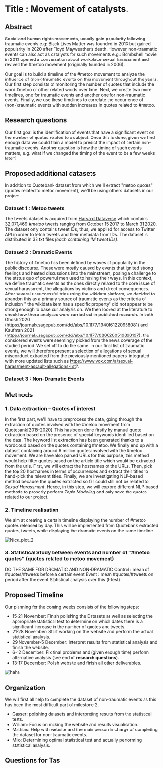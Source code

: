 
# Title : Movement of catalysts.


## Abstract

Social and human rights movements, usually gain popularity following traumatic events e.g: Black Lives Matter was founded in 2013 but gained popularity in 2020 after Floyd Mayweather’s death. However, non-traumatic events can also act as catalysts for such movements e.g.: Bombshell movie in 2019 opened a conversation about workplace sexual harassment and revived the #metoo movement (originally founded in 2006).

Our goal is to build a timeline of the #metoo movement to analyze the influence of (non-)traumatic events on this movement throughout the years. Our first step consists of monitoring the number of quotes that include the word #metoo or other related words over time. Next, we create two more timelines, one for traumatic events and another one for non-traumatic events. Finally, we use these timelines to correlate the occurrence of (non-)traumatic events with sudden increases in quotes related to #metoo.

## Research questions

Our first goal is the identification of events that have a significant event on the number of quotes related to a subject. 
Once this is done, given we find enough data we could train a model to predict the impact of certain non-traumatic events. 
Another question is how the timing of such events matters, e.g. what if we changed the timing of the event to be a few weeks later?

## Proposed additional datasets
In addition to Quotebank dataset from which we'll extract "metoo quotes" (quotes related to metoo movement), we'll be using others datasets in our project.

### Dataset 1 : Metoo tweets
The tweets dataset is acquired from [Harvard Dataverse](https://dataverse.harvard.edu/dataset.xhtml?persistentId=doi:10.7910/DVN/2SRSKJ) which contains 32,071,469 *#metoo* tweets ranging from October 15 2017 to March 31 2020. The dataset only contains tweet IDs, thus, we applied for access to Twitter API in order to fetch tweets and their metadata from IDs. The dataset is distributed in 33 txt files *(each containing 1M tweet IDs)*.

### Dataset 2 : Dramatic Events 
The history of #metoo has been defined by waves of popularity in the public discourse. These were mostly caused by events that ignited strong feelings and heated discussions into the mainstream, posing a challenge to the status quo of powerful men used to having their ways. In this context, we define traumatic events as the ones directly related to the core issue of sexual harassment, the allegations by victims and direct consequences.
After several unsuccessful tries using the wikidata platform, we decided to abandon this as a primary source of traumatic events as the criteria of inclusion " the wikidata item has a specific property" did not appear to be strong enough to base our analysis on. We then looked at the literature to check how these analyses were carried out in published research. In both Ghosh 2020 (https://journals.sagepub.com/doi/abs/10.1177/1940161220968081) and Kaufman 2021 (https://journals.sagepub.com/doi/abs/10.1177/0886260519868197), the considered events were seemingly picked from the news coverage of the studied period. We set off to do the same. In our final list of traumatic events, we will therefore present a selection of allegations of sexual misconduct extracted from the previously mentioned papers, integrated with more updated lists such as https://www.vox.com/a/sexual-harassment-assault-allegations-list?.

### Dataset 3 : Non-Dramatic Events 


## Methods
### 1. Data extraction – Quotes of interest
In the first part, we'll have to preprocess the data, going through the extraction of quotes involved with the #metoo movement from Quotebank[2015-2020]. 
This has been done firstly by manual quote extraction based on the presence of special keywords identified based on the data. The keyword list extraction has been generated thanks to a  wordcloud based on the quotes containing #metoo.
We finally end up with a dataset containing around 6 million quotes involved with the #metoo movement.
We are have also parsed URLs for this purpose, this method would help filter quotes based on the article title which would be extracted from the urls. First, we will extract the hostnames of the URLs. Then, pick the top 20 hostnames in terms of occurrences and extract their titles to hand-pick the relevant titles.
Finally, we are investigating NLP-based method because the quotes extracted so far could still not be related to *Sexual Harassment*. Hence, in this step, we will explore different NLP-based methods to properly perform *Topic Modeling* and only save the quotes related to our project.

### 2. Timeline realisation
We aim at creating a certain timeline displaying the number of #metoo quotes released by day. This will be implemented from Quotebank extracted quotes, tweets, while displaying the dramatic events on the same timeline. 

![Nice_plot_2](https://user-images.githubusercontent.com/65892642/141352684-4c6a8637-afaf-4b94-80cb-325c8de8259e.png)





### 3. Statistical Study between events and number of "#metoo quotes" (quotes related to metoo movement)
DO THE SAME FOR DROMATIC AND NON-DRAMATIC
Control : mean of #quotes/#tweets before a certain event 
Event : mean #quotes/#tweets on period after the event
Statistical analysis over this (t-test)

## Proposed Timeline
Our planning for the coming weeks consists of the following steps: 
 - 15-21 November: Finish polishing the Datasets as well as selecting the appropriate statistical test to determine on which dates there is a significant increase in the number of quotes and tweets. 
 -  21-28 November: Start working on the website and perform the actual statistical analysis.
 -  29 November-5 December: Interpret results from statistical analysis and finish the website. 
 -  6-12 December: Fix final problems and (given enough time) perform alternative analysis (see end of **research questions**).
 -  13-17 December:  Polish website and finish all other deliverables.

![haha](https://user-images.githubusercontent.com/65892642/141377506-8b781df9-45d8-4e42-b769-3aba5782d33e.png)




## Organization
We will first all help to complete the dataset of non-traumatic events as this has been the most difficult part of milestone 2. 
- Gasser: polishing datasets and interpreting results from the statistical tests.
- William: Focus on making the website and results visualisation.
- Mathias: Help with website and the main person in charge of completing the dataset for non-traumatic events.
- Milo: Determining optimal statistical test and actually performing statistical analysis.

## Questions for Tas


